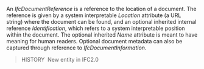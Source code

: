 ﻿An _IfcDocumentReference_ is a reference to the location of a document. The reference is given by a system interpretable _Location_ attribute (a URL string) where the document can be found, and an optional inherited internal reference _Identification_, which refers to a system interpretable position within the document. The optional inherited _Name_ attribute is meant to have meaning for human readers. Optional document metadata can also be captured through reference to _IfcDocumentInformation_.

> HISTORY&nbsp; New entity in IFC2.0

